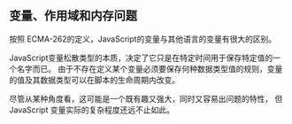 ## 变量、作用域和内存问题

按照 ECMA-262的定义，JavaScript的变量与其他语言的变量有很大的区别。

JavaScript变量松散类型的本质，决定了它只是在特定时间用于保存特定值的一个名字而已。
由于不存在定义某个变量必须要保存何种数据类型值的规则，变量的值及其数据类型可以在脚本的生命周期内改变。

尽管从某种角度看，这可能是一个既有趣又强大，同时又容易出问题的特性，
但 JavaScript 变量实际的复杂程度还远不止如此。
